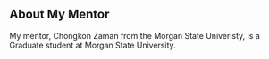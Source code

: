 ## About My Mentor

My mentor, Chongkon Zaman from the Morgan State Univeristy, is a Graduate student at Morgan State University.



